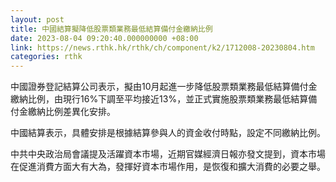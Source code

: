 ```yaml
---
layout: post
title: 中國結算擬降低股票類業務最低結算備付金繳納比例
date: 2023-08-04 09:20:40.000000000 +08:00
link: https://news.rthk.hk/rthk/ch/component/k2/1712008-20230804.htm
categories: rthk
---
```


中國證券登記結算公司表示，擬由10月起進一步降低股票類業務最低結算備付金繳納比例，由現行16%下調至平均接近13%，並正式實施股票類業務最低結算備付金繳納比例差異化安排。

中國結算表示，具體安排是根據結算參與人的資金收付時點，設定不同繳納比例。
 
中共中央政治局會議提及活躍資本市場，近期官媒經濟日報亦發文提到，資本市場在促進消費方面大有大為，發揮好資本市場作用，是恢復和擴大消費的必要之舉。
